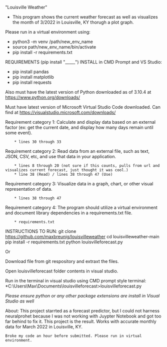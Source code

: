 "Louisville Weather" 
* This program shows the current weather forecast as well as visualizes the month of 3/2022 in Louisville, KY thorugh a plot graph.

Please run in a virtual environment using:
* python3 -m venv /path/new_env_name
* source path/new_env_name/bin/activate
* pip install -r requirements.txt 

REQUIREMENTS (pip install "_____") INSTALL in CMD Prompt and VS Studio:
* pip install pandas
* pip install matplotlib
* pip install requests




Also must have the latest version of Python downloaded as of 3.10.4 at https://www.python.org/downloads/

Must have latest version of Microsoft Virtual Studio Code downloaded. Can find at https://visualstudio.microsoft.com/downloads/


Requirement category 1: Calculate and display data based on an external factor (ex: get the current date, and display how many days remain until some event).

        * lines 30 through 33

Requirement category 2: Read data from an external file, such as text, JSON, CSV, etc, and use that data in your application.

        * lines 8 through 20 (not sure if this counts, pulls from url and visualizes current forecast, just thought it was cool.)
        * line 38 (Read) / lines 38 through 47 (Use)
        
Requirement category 3: Visualize data in a graph, chart, or other visual representation of data.

        * lines 38 through 47

Requirement category 4: The program should utilize a virtual environment and document library dependencies in a requirements.txt file.

        * requirements.txt



INSTRUCTIONS TO RUN:
git clone https://github.com/maxbreunig/louisvilleweather
cd louisvilleweather-main
pip install -r requirements.txt
python louisvilleforecast.py

Or 


Download file from git respository and extraxt the files.

Open louisvilleforecast folder contents in visual studio.

Run in the terminal in visual studio using CMD prompt style terminal:
*C:\Users\Max\Documents\louisvilleforecast>louisvilleforecast.py

*Please ensure python or any other package extensions are install in Visual Studio as well*



About:
    This project starrted as a forecast predictor, but I could not harness neuralprohet because I was not working with Juypter Notebook and got too far behind to fix it. This project is the result. Works with accurate monthly data for March 2022 in Louisville, KY.

    Broke my code an hour before submitted. Please run in virtual environment. 